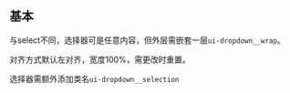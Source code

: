 ## 基本

与select不同，选择器可是任意内容，但外层需嵌套一层`ui-dropdown__wrap`。

对齐方式默认左对齐，宽度100%，需更改时重置。

选择器需额外添加类名`ui-dropdown__selection`


